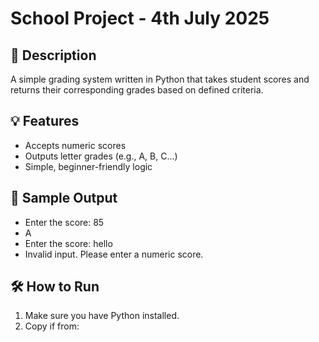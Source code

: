 # School Project - 4th July 2025

## 📘 Description
A simple grading system written in Python that takes student scores and returns their corresponding grades based on defined criteria.

## 💡 Features
- Accepts numeric scores
- Outputs letter grades (e.g., A, B, C...)
- Simple, beginner-friendly logic

## 📌 Sample Output
- Enter the score: 85
- A
- Enter the score: hello
- Invalid input. Please enter a numeric score.


## 🛠️ How to Run
1. Make sure you have Python installed.
2. Copy if from:
